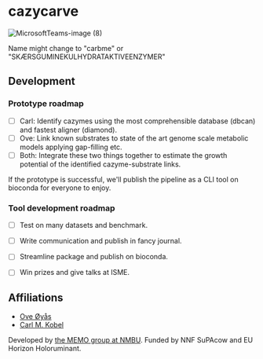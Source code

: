 # cazycarve

![MicrosoftTeams-image (8)](https://github.com/TheMEMOLab/cazycarve/assets/5913696/789e408a-309c-471d-ab78-809fd540522c)



Name might change to "carbme" or "SKÆRSGUMINEKULHYDRATAKTIVEENZYMER"

## Development 

### Prototype roadmap

  - [ ] Carl: Identify cazymes using the most comprehensible database (dbcan) and fastest aligner (diamond).
  - [ ] Ove: Link known substrates to state of the art genome scale metabolic models applying gap-filling etc.
  - [ ] Both: Integrate these two things together to estimate the growth potential of the identified cazyme-substrate links.

If the prototype is successful, we'll publish the pipeline as a CLI tool on bioconda for everyone to enjoy.

### Tool development roadmap
  - [ ] Test on many datasets and benchmark.
  - [ ] Write communication and publish in fancy journal.
  - [ ] Streamline package and publish on bioconda.
  - [ ] Win prizes and give talks at ISME.


## Affiliations
  - [Ove Øyås](https://github.com/oveoyas)
  - [Carl M. Kobel](https://github.com/cmkobel/)


Developed by [the MEMO group at NMBU](https://www.nmbu.no/en/research/groups/memo-group-microbial-ecology-and-meta-omics). Funded by NNF SuPAcow and EU Horizon Holoruminant.
